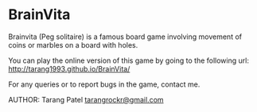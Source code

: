 BrainVita
=========

Brainvita (Peg solitaire) is a famous board game involving movement of coins or marbles on a board with holes.

You can play the online version of this game by going to the following url:
http://tarang1993.github.io/BrainVita/

For any queries or to report bugs in the game, contact me.

AUTHOR: 
Tarang Patel <tarangrockr@gmail.com>

